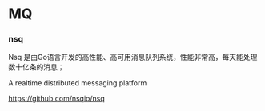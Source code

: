 # MQ

### nsq

Nsq 是由Go语言开发的高性能、高可用消息队列系统，性能非常高，每天能处理数十亿条的消息；

A realtime distributed messaging platform

https://github.com/nsqio/nsq